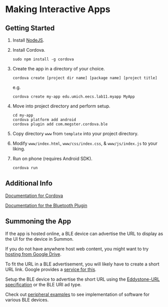 Making Interactive Apps
=======================


Getting Started
---------------

1.  Install [NodeJS](https://nodejs.org/).

2.  Install Cordova.

        sudo npm install -g cordova

3.  Create the app in a directory of your choice.

        cordova create [project dir name] [package name] [project title]

    e.g.

        cordova create my-app edu.umich.eecs.lab11.myapp MyApp

4.  Move into project directory and perform setup.

        cd my-app
        cordova platform add android
        cordova plugin add com.megster.cordova.ble

5.  Copy directory `www` from `template` into your project directory.

6.  Modify `www/index.html`, `www/css/index.css`, & `www/js/index.js` to your liking.

7.  Run on phone (requires Android SDK).

        cordova run


Additional Info
---------------

[Documentation for Cordova](http://cordova.apache.org/docs/en/edge/)

[Documentation for the Bluetooth Plugin](https://github.com/don/cordova-plugin-ble-central)


Summoning the App
-----------------

If the app is hosted online, a BLE device can advertise the URL to display as the UI for the device in Summon.

If you do not have anywhere host web content, you might want to try [hosting from Google Drive](https://support.google.com/drive/answer/2881970?hl=en).

To fit the URL in a BLE advertisement, you will likely have to create a short URL link. Google provides a [service for this](http://goo.gl).

Setup the BLE device to advertise the short URL using the [Eddystone-URL specification](https://github.com/google/eddystone/tree/master/eddystone-url) or the BLE URI ad type. 

Check out [peripheral examples](../peripherals/) to see implementation of software for various BLE devices.